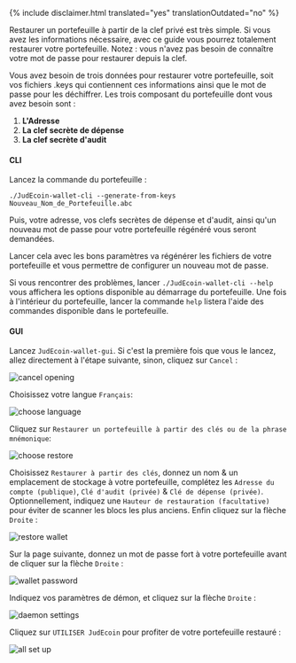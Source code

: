 {% include disclaimer.html translated="yes" translationOutdated="no" %}

Restaurer un portefeuille à partir de la clef privé est très simple. Si vous avez les informations nécessaire, avec ce guide vous pourrez totalement restaurer votre portefeuille. Notez : vous n'avez pas besoin de connaître votre mot de passe pour restaurer depuis la clef.

Vous avez besoin de trois données pour restaurer votre portefeuille, soit vos fichiers .keys qui contiennent ces informations ainsi que le mot de passe pour les déchiffrer. Les trois composant du portefeuille dont vous avez besoin sont :

1. **L'Adresse**
2. **La clef secrète de dépense**
3. **La clef secrète d'audit**

#### CLI

Lancez la commande du portefeuille :

`./JudEcoin-wallet-cli --generate-from-keys Nouveau_Nom_de_Portefeuille.abc`

Puis, votre adresse, vos clefs secrètes de dépense et d'audit, ainsi qu'un nouveau mot de passe pour votre portefeuille régénéré vous seront demandées.

Lancer cela avec les bons paramètres va régénérer les fichiers de votre portefeuille et vous permettre de configurer un nouveau mot de passe.

Si vous rencontrer des problèmes, lancer `./JudEcoin-wallet-cli --help` vous affichera les options disponible au démarrage du portefeuille. Une fois à l'intérieur du portefeuille, lancer la commande `help` listera l'aide des commandes disponible dans le portefeuille.

#### GUI

Lancez `JudEcoin-wallet-gui`. Si c'est la première fois que vous le lancez, allez directement à l'étape suivante, sinon, cliquez sur `Cancel` :

![cancel opening](/img/resources/user-guides/en/restore_from_keys/cancel-opening.png)

Choisissez votre langue `Français`:

![choose language](/img/resources/user-guides/en/restore_from_keys/choose-language.png)

Cliquez sur `Restaurer un portefeuille à partir des clés ou de la phrase mnémonique`:

![choose restore](/img/resources/user-guides/en/restore_from_keys/choose-restore.png)

Choisissez `Restaurer à partir des clés`, donnez un nom & un emplacement de stockage à votre portefeuille, complétez les `Adresse du compte (publique)`, `Clé d'audit (privée)` & `Clé de dépense (privée)`. Optionnellement, indiquez une `Hauteur de restauration (facultative)` pour éviter de scanner les blocs les plus anciens. Enfin cliquez sur la flèche `Droite` :

![restore wallet](/img/resources/user-guides/en/restore_from_keys/restore-wallet.png)

Sur la page suivante, donnez un mot de passe fort à votre portefeuille avant de cliquer sur la flèche `Droite` :

![wallet password](/img/resources/user-guides/en/restore_from_keys/wallet-password.png)

Indiquez vos paramètres de démon, et cliquez sur la flèche `Droite` :

![daemon settings](/img/resources/user-guides/en/restore_from_keys/daemon-settings.png)

Cliquez sur `UTILISER JudEcoin` pour profiter de votre portefeuille restauré :

![all set up](/img/resources/user-guides/en/restore_from_keys/all-set-up.png)

